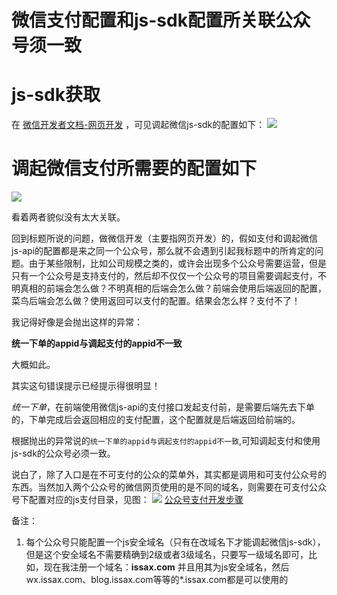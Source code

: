 # 微信支付配置和js-sdk配置所关联公众号须一致

# js-sdk获取
在 [微信开发者文档-网页开发](https://mp.weixin.qq.com/wiki?t=resource/res_main&id=mp1421141115)   ，可见调起微信js-sdk的配置如下：
![](https://user-images.githubusercontent.com/25907273/32136043-344d6a3c-bbce-11e7-9704-c59edcc322fb.png)

# 调起微信支付所需要的配置如下
![](https://user-images.githubusercontent.com/25907273/32136102-20d82e96-bbcf-11e7-8f83-427a9e823b76.png)

看着两者貌似没有太大关联。

回到标题所说的问题，做微信开发（主要指网页开发）的，假如支付和调起微信js-api的配置都是来之同一个公众号，那么就不会遇到引起我标题中的所肯定的问题。由于某些限制，比如公司规模之类的，或许会出现多个公众号需要运营，但是只有一个公众号是支持支付的，然后却不仅仅一个公众号的项目需要调起支付，不明真相的前端会怎么做？不明真相的后端会怎么做？前端会使用后端返回的配置，菜鸟后端会怎么做？使用返回可以支付的配置。结果会怎么样？支付不了！

我记得好像是会抛出这样的异常：

**统一下单的appid与调起支付的appid不一致**

大概如此。

其实这句错误提示已经提示得很明显！

*统一下单*，在前端使用微信js-api的支付接口发起支付前，是需要后端先去下单的，下单完成后会返回相应的支付配置，这个配置就是后端返回给前端的。

根据抛出的异常说的`统一下单的appid与调起支付的appid不一致`,可知调起支付和使用js-sdk的公众号必须一致。

说白了，除了入口是在不可支付的公众的菜单外，其实都是调用和可支付公众号的东西。当然加入两个公众号的微信网页使用的是不同的域名，则需要在可支付公众号下配置对应的js支付目录，见图：
![](https://user-images.githubusercontent.com/25907273/32136653-24cc868e-bbd7-11e7-9f23-e99545832ec9.png)
[公众号支付开发步骤](https://pay.weixin.qq.com/wiki/doc/api/jsapi.php?chapter=7_3)


备注：

1. 每个公众号只能配置一个js安全域名（只有在改域名下才能调起微信js-sdk），但是这个安全域名不需要精确到2级或者3级域名，只要写一级域名即可，比如，现在我注册一个域名：**issax.com** 并且用其为js安全域名，然后wx.issax.com、blog.issax.com等等的*.issax.com都是可以使用的







